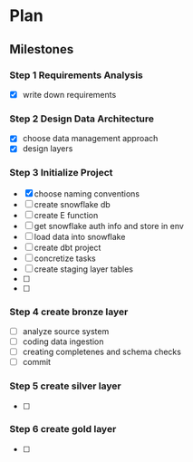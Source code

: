 # Plan

## Milestones

### Step 1 Requirements Analysis
- [x] write down requirements
### Step 2 Design Data Architecture
- [x] choose data management approach
- [x] design layers
### Step 3 Initialize Project
- [x] choose naming conventions
- [ ] create snowflake db
- [ ] create E function
- [ ] get snowflake auth info and store in env
- [ ] load data into snowflake
- [ ] create dbt project
- [ ] concretize tasks
- [ ] create staging layer tables
- [ ]
- [ ]

### Step 4 create bronze layer
- [ ] analyze source system
- [ ] coding data ingestion
- [ ] creating completenes and schema checks
- [ ] commit
### Step 5 create silver layer
- [ ] 
### Step 6 create gold layer
- [ ] 

